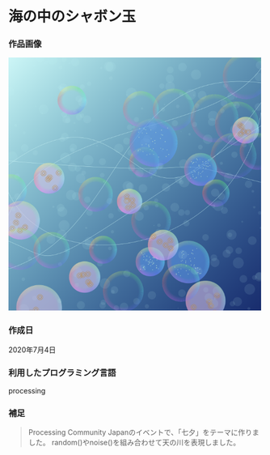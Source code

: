 # 海の中のシャボン玉
### **作品画像** 
<img src="./PCD2021_eboshidori.png" width="500" height="500">

### **作成日**  
2020年7月4日

### **利用したプログラミング言語**  
processing

### **補足**  
>Processing Community Japanのイベントで、「七夕」をテーマに作りました。
>random()やnoise()を組み合わせて天の川を表現しました。
